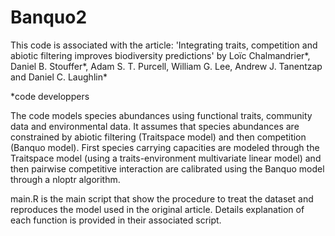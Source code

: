 # Banquo2

This code is associated with the article: 'Integrating traits, competition and abiotic filtering improves biodiversity predictions' by Loïc Chalmandrier*, Daniel B. Stouffer*, Adam S. T. Purcell, William G. Lee, Andrew J. Tanentzap and Daniel C. Laughlin*
 
 *code developpers
  
The code models species abundances using functional traits, community data and environmental data. It assumes that species abundances are constrained by abiotic filtering (Traitspace model) and then competition (Banquo model). First species carrying capacities are modeled through the Traitspace model (using a traits-environment multivariate linear model) and then pairwise competitive interaction are calibrated using the Banquo model through a nloptr algorithm.

main.R is the main script that show the procedure to treat the dataset and reproduces the model used in the original article. Details explanation of each function is provided in their associated script.
